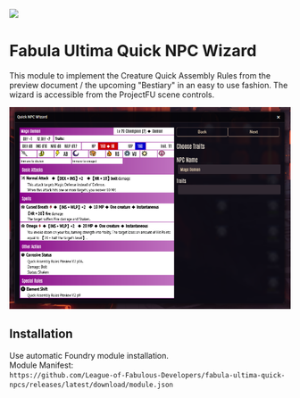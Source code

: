 ![](https://img.shields.io/badge/Foundry-v12-informational)

# Fabula Ultima Quick NPC Wizard

This module to implement the Creature Quick Assembly Rules from the preview document / the upcoming "Bestiary" in an easy to use fashion.
The wizard is accessible from the ProjectFU scene controls.

![](screenshot.png)

## Installation
Use automatic Foundry module installation.\
Module Manifest:\
`https://github.com/League-of-Fabulous-Developers/fabula-ultima-quick-npcs/releases/latest/download/module.json`
